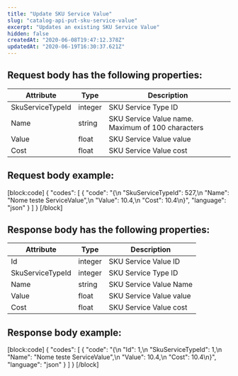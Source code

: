 ```yaml
---
title: "Update SKU Service Value"
slug: "catalog-api-put-sku-service-value"
excerpt: "Updates an existing SKU Service Value"
hidden: false
createdAt: "2020-06-08T19:47:12.378Z"
updatedAt: "2020-06-19T16:30:37.621Z"
---
```

## Request body has the following properties:

| Attribute        | Type    | Description                                       |
| ---------------- | ------- | ------------------------------------------------- |
| SkuServiceTypeId | integer | SKU Service Type ID                               |
| Name             | string  | SKU Service Value name. Maximum of 100 characters |
| Value            | float   | SKU Service Value value                           |
| Cost             | float   | SKU Service Value cost                            |

## Request body example:

[block:code]
{
  "codes": [
    {
      "code": "{\n    \"SkuServiceTypeId\": 527,\n    \"Name\": \"Nome teste ServiceValue\",\n    \"Value\": 10.4,\n    \"Cost\": 10.4\n}",
      "language": "json"
    }
  ]
}
[/block]
## Response body has the following properties:

| Attribute        | Type    | Description             |
| ---------------- | ------- | ----------------------- |
| Id               | integer | SKU Service Value ID    |
| SkuServiceTypeId | integer | SKU Service Type ID     |
| Name             | string  | SKU Service Value Name  |
| Value            | float   | SKU Service Value value |
| Cost             | float   | SKU Service Value cost  |

## Response body example:
[block:code]
{
  "codes": [
    {
      "code": "{\n    \"Id\": 1,\n    \"SkuServiceTypeId\": 1,\n    \"Name\": \"Nome teste ServiceValue\",\n    \"Value\": 10.4,\n    \"Cost\": 10.4\n}",
      "language": "json"
    }
  ]
}
[/block]